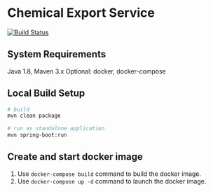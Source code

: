 # Chemical Export Service

[![Build Status](https://travis-ci.com/ArqiSoft/chemical-export-service.svg?branch=master)](https://travis-ci.com/ArqiSoft/chemical-export-service)

## System Requirements

Java 1.8, Maven 3.x
Optional: docker, docker-compose

## Local Build Setup

```bash
# build
mvn clean package

# run as standalone application
mvn spring-boot:run
```

## Create and start docker image

1. Use `docker-compose build` command to build the docker image.
2. Use `docker-compose up -d` command to launch the docker image.

